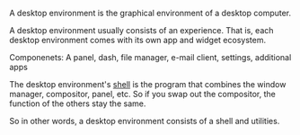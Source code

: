 A desktop environment is the graphical environment of a desktop computer.

A desktop environment usually consists of an experience. That is, each desktop environment comes with its own app and widget ecosystem.

Componenets: A panel, dash, file manager, e-mail client, settings, additional apps

The desktop environment's [shell](Shell.md) is the program that combines the window manager, compositor, panel, etc.
So if you swap out the compositor, the function of the others stay the same.

So in other words, a desktop environment consists of a shell and utilities.